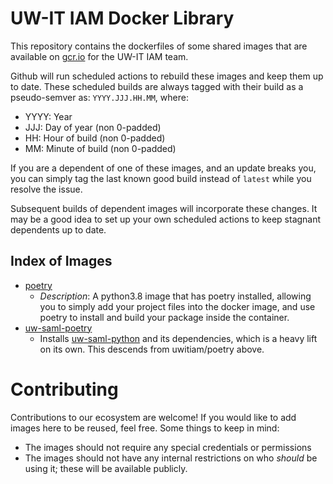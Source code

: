 # UW-IT IAM Docker Library

This repository contains the dockerfiles of some shared images that are available 
on [gcr.io] for the UW-IT IAM team.

Github will run scheduled actions to rebuild these images and keep them up to date. 
These scheduled builds are always tagged with their build as a pseudo-semver as:
  `YYYY.JJJ.HH.MM`, where:
  
  - YYYY: Year
  - JJJ: Day of year (non 0-padded)
  - HH: Hour of build (non 0-padded)
  - MM: Minute of build (non 0-padded)


If you are a dependent of one of these images, and 
an update breaks you, you can simply tag the last known good build instead of 
`latest` while you resolve the issue. 

Subsequent builds of dependent images will incorporate these changes. It may be a 
good idea to set up your own scheduled actions to keep stagnant dependents up to date.


## Index of Images

- [poetry](images/poetry.dockerfile) 
  - *Description*: A python3.8 image that has poetry installed, allowing you to simply 
    add your project files into the docker image, and use poetry to install and 
    build your package inside the container.
- [uw-saml-poetry](images/uw-saml-poetry.dockerfile)
  - Installs [uw-saml-python] and its dependencies, which is a heavy lift on its own.
    This descends from uwitiam/poetry above. 
   

# Contributing

Contributions to our ecosystem are welcome! If you would like to add images here to 
be reused, feel free. Some things to keep in mind:

- The images should not require any special credentials or permissions
- The images should not have any internal restrictions on who _should_ be using it; 
  these will be available publicly.

[uw-saml-python]: https://github.com/uwit-iam/uw-saml-python
[gcr.io]: https://gcr.io
